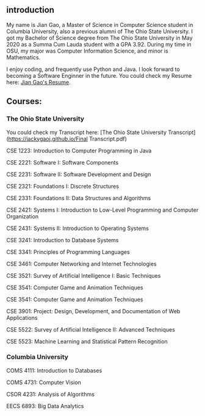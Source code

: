 ## introduction
  My name is Jian Gao, a Master of Science in Computer Science student in Columbia University, also a previous alumni of The Ohio State University. I got my Bachelor of Science degree from The Ohio State University in May 2020 as a Summa Cum Lauda student with a GPA 3.92. During my time in OSU, my major was Computer Information Science, and minor is Mathematics.
  
  I enjoy coding, and frequently use Python and Java. I look forward to becoming a Software Enginner in the future. You could check my Resume here: [Jian Gao's Resume](https://jackygaoj.github.io/Resume.pdf). 



## Courses:
### The Ohio State University
  
  You could check my Transcript here: [The Ohio State University Transcript](https://jackygaoj.github.io/Final Transcript.pdf)
  
  CSE 1223: Introduction to Computer Programming in Java
  
  CSE 2221: Software I: Software Components
  
  CSE 2231: Software II: Software Development and Design
  
  CSE 2321: Foundations I: Discrete Structures
  
  CSE 2331: Foundations II: Data Structures and Algorithms
  
  CSE 2421: Systems I: Introduction to Low-Level Programming and Computer Organization
  
  CSE 2431: Systems II: Introduction to Operating Systems
  
  CSE 3241: Introduction to Database Systems
  
  CSE 3341: Principles of Programming Languages
  
  CSE 3461: Computer Networking and Internet Technologies
  
  CSE 3521: Survey of Artificial Intelligence I: Basic Techniques
  
  CSE 3541: Computer Game and Animation Techniques
  
  CSE 3541: Computer Game and Animation Techniques
  
  CSE 3901: Project: Design, Development, and Documentation of Web Applications
  
  CSE 5522: Survey of Artificial Intelligence II: Advanced Techniques
  
  CSE 5523: Machine Learning and Statistical Pattern Recognition
### Columbia University

  COMS 4111: Introduction to Databases
  
  COMS 4731: Computer Vision
  
  CSOR 4231: Analysis of Algorithms
  
  EECS 6893: Big Data Analytics


